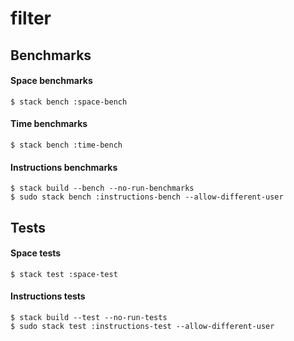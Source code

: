 # filter

## Benchmarks

#### Space benchmarks

    $ stack bench :space-bench

#### Time benchmarks

    $ stack bench :time-bench

#### Instructions benchmarks

    $ stack build --bench --no-run-benchmarks
    $ sudo stack bench :instructions-bench --allow-different-user

## Tests

#### Space tests

    $ stack test :space-test

#### Instructions tests

    $ stack build --test --no-run-tests
    $ sudo stack test :instructions-test --allow-different-user
